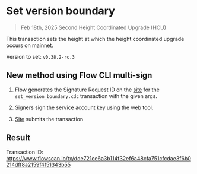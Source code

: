 # Set version boundary
> Feb  18th, 2025 Second Height Coordinated Upgrade (HCU)

This transaction sets the height at which the height coordinated upgrade occurs on mainnet.

Version to set: `v0.38.2-rc.3`

## New method using Flow CLI multi-sign

1. Flow generates the Signature Request ID on the [site](https://flow-multisig.vercel.app/mainnet) for the `set_version_boundary.cdc` transaction with the given args.

2. Signers sign the service account key using the web tool.

3. [Site](https://flow-multisig.vercel.app/mainnet) submits the transaction

## Result

Transaction ID: https://www.flowscan.io/tx/dde721ce6a3b114f32ef6a48cfa751cfcdae3f6b0214dff8a2159f4f51343b55
